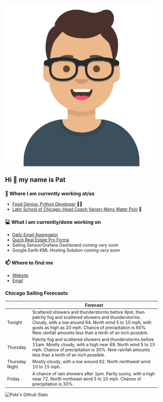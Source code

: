 [![Social banner for p-j-falconer](https://raw.githubusercontent.com/P-J-FALCONER/P-J-FALCONER/master/assets/avataaars.svg)](https://patfalconer.com/)
## Hi :wave: my name is Pat

### 💼 Where I am currently working at/as
- [Food Genius: Python Developer](https://getfoodgenius.com/) 🍔🐍
- [Latin School of Chicago: Head Coach Varisty Mens Water Polo](https://www.latinschool.org/) 🤽


### 💻 What i am currently/done working on
 - [Daily Email Aggregator](https://github.com/P-J-FALCONER/dott_daily_mail)
 - [Quick Real Estate Pro Forma](https://github.com/P-J-FALCONER/henry)
 - Sailing Sensor/Grafana Dashboard *coming very soon*
 - Google Earth KML Hosting Solution *coming very soon*

### 📫 Where to find me
 - [Website](https://patfalconer.com/)
 - [Email](mailto:patrick.j.falconer@gmail.com)


### Chicago Sailing Forecasts
|   | Forecast  |
|---|---|
| Tonight | Scattered showers and thunderstorms before 9pm, then patchy fog and scattered showers and thunderstorms. Cloudy, with a low around 64. North wind 5 to 10 mph, with gusts as high as 20 mph. Chance of precipitation is 60%. New rainfall amounts less than a tenth of an inch possible. |
| Thursday | Patchy fog and scattered showers and thunderstorms before 11am. Mostly cloudy, with a high near 69. North wind 5 to 15 mph. Chance of precipitation is 30%. New rainfall amounts less than a tenth of an inch possible. |
| Thursday Night | Mostly cloudy, with a low around 62. North northwest wind 10 to 15 mph. |
| Friday | A chance of rain showers after 1pm. Partly sunny, with a high near 72. North northeast wind 5 to 10 mph. Chance of precipitation is 30%. |

![Pats's Github Stats](https://github-readme-stats.vercel.app/api?username=p-j-falconer&show_icons=true&theme=radical)
